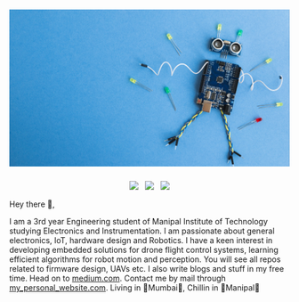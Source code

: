 # ![meghang nagavekar header](https://github.com/meghang-101/meghang-101/blob/main/docs/Is-educational-robotics-the-future.jpg)

<p align='center'>
<a href="https://twitter.com/Silent_Meghu01"><img height="30" src="https://github.com/WaylonWalker/WaylonWalker/blob/main/icon/twitter.png?raw=true"></a>&nbsp;&nbsp;
<a href="https://www.instagram.com/meghang_nagavekar/"><img height="30" src="https://github.com/WaylonWalker/WaylonWalker/blob/main/icon/instagram.jpg?raw=true"></a>&nbsp;&nbsp;
<a href="https://www.linkedin.com/in/meghang-nagavekar/"><img height="30" src="https://github.com/WaylonWalker/WaylonWalker/blob/main/icon/linkedin.png?raw=true"></a>
</p>

Hey there 👋,

I am a 3rd year Engineering student of Manipal Institute of Technology studying Electronics and Instrumentation. I am passionate about general electronics, IoT, hardware design and Robotics. I have a keen interest in developing embedded solutions for drone flight control systems, learning efficient algorithms for robot motion and perception. You will see all repos related to firmware design, UAVs etc. 
I also write blogs and stuff in my free time. Head on to [medium.com](https://meghang-n.medium.com/). 
Contact me by mail through [my_personal_website.com](https://meghangn.wixsite.com/website-1).
Living in 📍Mumbai📍, 
Chillin in 📍Manipal📍